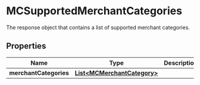

# MCSupportedMerchantCategories

The response object that contains a list of supported merchant categories.
## Properties

Name | Type | Description | Notes
------------ | ------------- | ------------- | -------------
**merchantCategories** | [**List&lt;MCMerchantCategory&gt;**](MCMerchantCategory.md) |  | 



